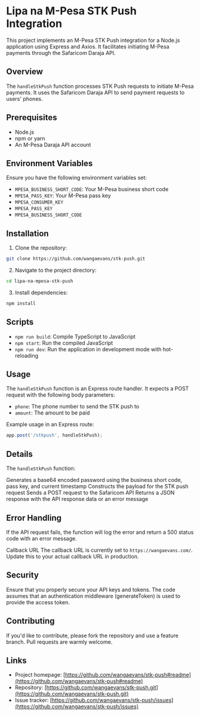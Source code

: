# Lipa na M-Pesa STK Push Integration

This project implements an M-Pesa STK Push integration for a Node.js application using Express and Axios. It facilitates initiating M-Pesa payments through the Safaricom Daraja API.

## Overview

The `handleStkPush` function processes STK Push requests to initiate M-Pesa payments. It uses the Safaricom Daraja API to send payment requests to users' phones.

## Prerequisites

- Node.js
- npm or yarn
- An M-Pesa Daraja API account

## Environment Variables

Ensure you have the following environment variables set:

- `MPESA_BUSINESS_SHORT_CODE`: Your M-Pesa business short code
- `MPESA_PASS_KEY`: Your M-Pesa pass key
- `MPESA_CONSUMER_KEY`
- `MPESA_PASS_KEY`
- `MPESA_BUSINESS_SHORT_CODE`

## Installation

1. Clone the repository:

```bash
git clone https://github.com/wangaevans/stk-push.git
```

2. Navigate to the project directory:
```bash
cd lipa-na-mpesa-stk-push
```
3. Install dependencies:
```bash
npm install
```

## Scripts

- `npm run build`: Compile TypeScript to JavaScript
- `npm start`: Run the compiled JavaScript
- `npm run dev`: Run the application in development mode with hot-reloading

## Usage

The `handleStkPush` function is an Express route handler. It expects a POST request with the following body parameters:

- `phone`: The phone number to send the STK push to
- `amount`: The amount to be paid

Example usage in an Express route:

```javascript
app.post('/stkpush', handleStkPush);
```

## Details
The  `handleStkPush` function:

Generates a base64 encoded password using the business short code, pass key, and current timestamp
Constructs the payload for the STK push request
Sends a POST request to the Safaricom API
Returns a JSON response with the API response data or an error message

## Error Handling
If the API request fails, the function will log the error and return a 500 status code with an error message.

Callback URL
The callback URL is currently set to `https://wangaevans.com/`. 
Update this to your actual callback URL in production.

## Security
Ensure that you properly secure your API keys and tokens. The code assumes that an authentication middleware (generateToken) is used to provide the access token.


## Contributing
If you'd like to contribute, please fork the repository and use a feature branch. Pull requests are warmly welcome.
## Links

- Project homepage: [https://github.com/wangaevans/stk-push#readme](https://github.com/wangaevans/stk-push#readme)
- Repository: [https://github.com/wangaevans/stk-push.git](https://github.com/wangaevans/stk-push.git)
- Issue tracker: [https://github.com/wangaevans/stk-push/issues](https://github.com/wangaevans/stk-push/issues)
